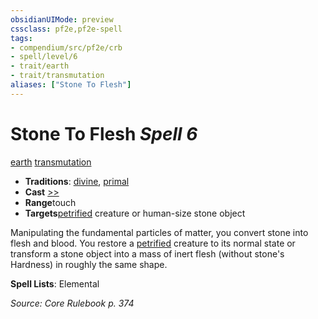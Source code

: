 ```yaml
---
obsidianUIMode: preview
cssclass: pf2e,pf2e-spell
tags:
- compendium/src/pf2e/crb
- spell/level/6
- trait/earth
- trait/transmutation
aliases: ["Stone To Flesh"]
---
```

# Stone To Flesh *Spell 6*   
[earth](../../rules/traits/earth.md)  [transmutation](../../rules/traits/transmutation.md)  

- **Traditions**: [divine](../../rules/traits/divine.md), [primal](../../rules/traits/primal.md)
- **Cast** [>>](../../rules/core-rulebook/chapter-9-playing-the-game.md#Actions "Two-Action") 
- **Range**touch
- **Targets**[petrified](../../rules/conditions.md#Petrified) creature or human-size stone object

Manipulating the fundamental particles of matter, you convert stone into flesh and blood. You restore a [petrified](../../rules/conditions.md#Petrified) creature to its normal state or transform a stone object into a mass of inert flesh (without stone's Hardness) in roughly the same shape.

**Spell Lists**: Elemental

*Source: Core Rulebook p. 374*